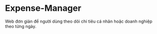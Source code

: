 # Expense-Manager
Web đơn giản để người dùng theo dõi chi tiêu cá nhân hoặc doanh nghiệp theo từng ngày.
